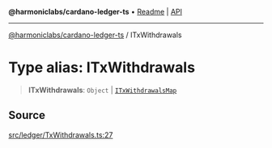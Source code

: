 **@harmoniclabs/cardano-ledger-ts** • [Readme](../Introduction) \| [API](../globals)

***

[@harmoniclabs/cardano-ledger-ts](../Introduction) / ITxWithdrawals

# Type alias: ITxWithdrawals

> **ITxWithdrawals**: `Object` \| [`ITxWithdrawalsMap`](ITxWithdrawalsMap)

## Source

[src/ledger/TxWithdrawals.ts:27](https://github.com/HarmonicLabs/cardano-ledger-ts/blob/d1659b0/src/ledger/TxWithdrawals.ts#L27)

